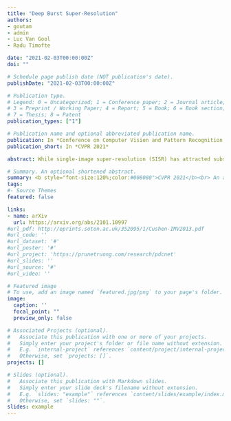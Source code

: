 ```yaml
---
title: "Deep Burst Super-Resolution"
authors:
- goutam
- admin
- Luc Van Gool
- Radu Timofte

date: "2021-02-03T00:00:00Z"
doi: ""

# Schedule page publish date (NOT publication's date).
publishDate: "2021-02-03T00:00:00Z"

# Publication type.
# Legend: 0 = Uncategorized; 1 = Conference paper; 2 = Journal article;
# 3 = Preprint / Working Paper; 4 = Report; 5 = Book; 6 = Book section;
# 7 = Thesis; 8 = Patent
publication_types: ["1"]

# Publication name and optional abbreviated publication name.
publication: In *Conference on Computer Vision and Pattern Recognition, CVPR 2021*
publication_short: In *CVPR 2021*

abstract: While single-image super-resolution (SISR) has attracted substantial interest in recent years, the proposed approaches are limited to learning image priors in order to add high frequency details. In contrast, multi-frame super-resolution (MFSR) offers the possibility of reconstructing rich details by combining signal information from multiple shifted images. This key advantage, along with the increasing popularity of burst photography, have made MFSR an important problem for real-world applications. We propose a novel architecture for the burst super-resolution task. Our network takes multiple noisy RAW images as input, and generates a denoised, super-resolved RGB image as output. This is achieved by explicitly aligning deep embeddings of the input frames using pixel-wise optical flow. The information from all frames are then adaptively merged using an attention-based fusion module. In order to enable training and evaluation on real-world data, we additionally introduce the BurstSR dataset, consisting of smartphone bursts and high-resolution DSLR ground-truth. We perform comprehensive experimental analysis, demonstrating the effectiveness of the proposed architecture.

# Summary. An optional shortened abstract.
summary: <b style="font-size:120%;color:#008080">CVPR 2021</b><br> An attention based architecture and real-world dataset for burst super-resolution. 
tags:
#- Source Themes
featured: false

links:
- name: arXiv
  url: https://arxiv.org/abs/2101.10997
#url_pdf: http://eprints.soton.ac.uk/352095/1/Cushen-IMV2013.pdf
#url_code: ''
#url_dataset: '#'
#url_poster: '#'
#url_project: 'https://prunetruong.com/research/pdcnet'
#url_slides: ''
#url_source: '#'
#url_video: ''

# Featured image
# To use, add an image named `featured.jpg/png` to your page's folder. 
image:
  caption: ''
  focal_point: ""
  preview_only: false

# Associated Projects (optional).
#   Associate this publication with one or more of your projects.
#   Simply enter your project's folder or file name without extension.
#   E.g. `internal-project` references `content/project/internal-project/index.md`.
#   Otherwise, set `projects: []`.
projects: []

# Slides (optional).
#   Associate this publication with Markdown slides.
#   Simply enter your slide deck's filename without extension.
#   E.g. `slides: "example"` references `content/slides/example/index.md`.
#   Otherwise, set `slides: ""`.
slides: example
---
```



